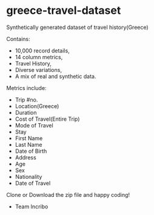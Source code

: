 # greece-travel-dataset
Synthetically generated dataset of travel history(Greece)

Contains: 
- 10,000 record details,
- 14 column metrics,
- Travel History,
- Diverse variations,
- A mix of real and synthetic data.

Metrics include:

- Trip #no.
- Location(Greece)
- Duration
- Cost of Travel(Entire Trip)
- Mode of Travel
- Stay
- First Name
- Last Name
- Date of Birth
- Address
- Age
- Sex
- Nationality
- Date of Travel


Clone or Download the zip file and happy coding! 



- Team Incribo
  
